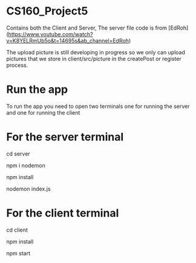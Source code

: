 # CS160_Project5
Contains both the Client and Server, The server file code is from [EdRoh] (https://www.youtube.com/watch?v=K8YELRmUb5o&t=14695s&ab_channel=EdRoh)

The upload picture is still developing in progress so we only can upload pictures that we store in client/src/picture in the createPost or register process.  
# Run the app
To run the app you need to open two terminals one for running the server and one for running the client
# For the server terminal
cd server

npm i nodemon

npm install

nodemon index.js

# For the client terminal 
cd client

npm install

npm start
